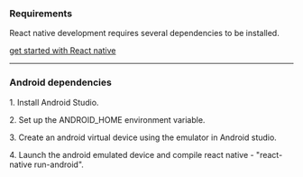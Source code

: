 <h3> Requirements </h3>

<p> React native development requires several dependencies to be installed.</p>
<a target="_blank" href="https://facebook.github.io/react-native/docs/getting-started.html"> get started with React native</a> 

<hr/>

<h3> Android dependencies </h3>
<p>  1. Install Android Studio. </p>
<p>  2. Set up the ANDROID_HOME environment variable. </p>
<p>  3. Create an android virtual device using the emulator in Android studio.  </p>
<p>  4. Launch the android emulated device and compile react native - "react-native run-android". </p>
